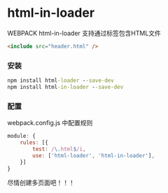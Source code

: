 # html-in-loader
WEBPACK html-in-loader
支持通过<include>标签包含HTML文件
```html
<include src="header.html" />
```
### 安装
```cmd
npm install html-loader --save-dev
npm install html-in-loader --save-dev
```

### 配置
webpack.config.js 中配置规则

```javascript
module: {
	rules: [{
		test: /\.html$/i,
		use: ['html-loader', 'html-in-loader'],
	}]
}
```

尽情创建多页面吧！！！
